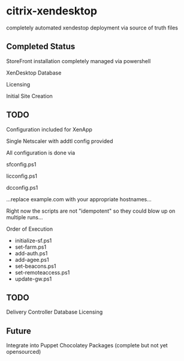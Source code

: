 citrix-xendesktop
=================

completely automated xendestop deployment via source of truth files

Completed Status
-----
StoreFront installation completely managed via powershell

XenDesktop Database

Licensing

Initial Site Creation 


TODO
----

Configuration included for XenApp

Single Netscaler with addtl config provided

All configuration is done via 

sfconfig.ps1

licconfig.ps1

dcconfig.ps1

...replace example.com with your appropriate hostnames...

Right now the scripts are not "idempotent" so they could blow up on multiple runs...

Order of Execution
* initialize-sf.ps1
* set-farm.ps1
* add-auth.ps1
* add-agee.ps1
* set-beacons.ps1
* set-remoteaccess.ps1
* update-gw.ps1

TODO
----
Delivery Controller
Database
Licensing

Future
----
Integrate into Puppet
Chocolatey Packages (complete but not yet opensourced)
